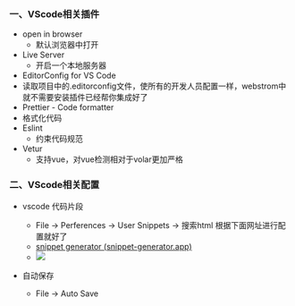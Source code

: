 ### 一、VScode相关插件

* open in browser
  * 默认浏览器中打开
* Live Server
  * 开启一个本地服务器
*  EditorConfig for VS Code 
  * 读取项目中的.editorconfig文件，使所有的开发人员配置一样，webstrom中就不需要安装插件已经帮你集成好了
*  Prettier - Code formatter
  * 格式化代码
* Eslint
  * 约束代码规范
* Vetur
  * 支持vue，对vue检测相对于volar更加严格

### 二、VScode相关配置

* vscode 代码片段
  * File -> Perferences -> User Snippets -> 搜索html 根据下面网址进行配置就好了
  * [snippet generator (snippet-generator.app)](https://snippet-generator.app/)
  * ![](https://i.bmp.ovh/imgs/2021/12/5dfd8cdd10d060dc.png)

* 自动保存
  * File -> Auto Save

